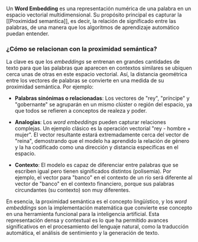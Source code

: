 Un **Word Embedding** es una representación numérica de una palabra en un espacio vectorial multidimensional. Su propósito principal es capturar la [[Proximidad semantica]], es decir, la relación de significado entre las palabras, de una manera que los algoritmos de aprendizaje automático puedan entender.

### ¿Cómo se relacionan con la proximidad semántica?

La clave es que los _embeddings_ se entrenan en grandes cantidades de texto para que las palabras que aparecen en contextos similares se ubiquen cerca unas de otras en este espacio vectorial. Así, la distancia geométrica entre los vectores de palabras se convierte en una medida de su proximidad semántica. Por ejemplo:

- **Palabras sinónimas o relacionadas**: Los vectores de "rey", "príncipe" y "gobernante" se agruparán en un mismo clúster o región del espacio, ya que todos se refieren a conceptos de realeza y poder.
    
- **Analogías**: Los _word embeddings_ pueden capturar relaciones complejas. Un ejemplo clásico es la operación vectorial "rey - hombre + mujer". El vector resultante estará extremadamente cerca del vector de "reina", demostrando que el modelo ha aprendido la relación de género y la ha codificado como una dirección y distancia específicas en el espacio.
    
- **Contexto**: El modelo es capaz de diferenciar entre palabras que se escriben igual pero tienen significados distintos (polisemia). Por ejemplo, el vector para "banco" en el contexto de un río será diferente al vector de "banco" en el contexto financiero, porque sus palabras circundantes (su contexto) son muy diferentes.
    

En esencia, la proximidad semántica es el concepto lingüístico, y los _word embeddings_ son la implementación matemática que convierte ese concepto en una herramienta funcional para la inteligencia artificial. Esta representación densa y contextual es lo que ha permitido avances significativos en el procesamiento del lenguaje natural, como la traducción automática, el análisis de sentimiento y la generación de texto.